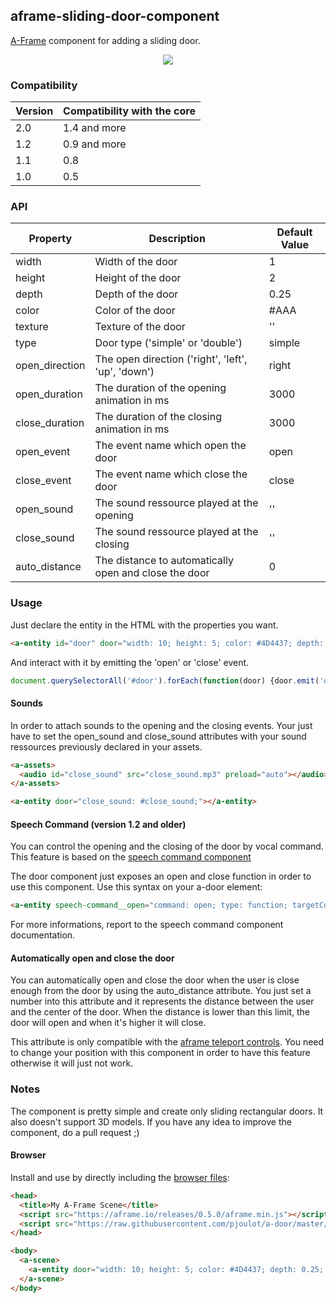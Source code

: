 ## aframe-sliding-door-component

[A-Frame](https://aframe.io) component for adding a sliding door.

<p align="center">
  <img src="https://pbs.twimg.com/media/C9fy-LjW0AUVt_H.png"/>
</p>

### Compatibility

| Version         | Compatibility with the core |
|-----------------|-----------------------------|
| 2.0             | 1.4 and more                |
| 1.2             | 0.9 and more                |
| 1.1             | 0.8                         |
| 1.0             | 0.5                         |

### API

| Property         | Description                                           | Default Value |
|------------------|-------------------------------------------------------|---------------|
| width            | Width of the door                                     | 1             |
| height           | Height of the door                                    | 2             |
| depth            | Depth of the door                                     | 0.25          |
| color            | Color of the door                                     | #AAA          |
| texture          | Texture of the door                                   | ''            |
| type             | Door type ('simple' or 'double')                      | simple        |
| open_direction   | The open direction ('right', 'left', 'up', 'down')    | right         |
| open_duration    | The duration of the opening animation in ms           | 3000          |
| close_duration   | The duration of the closing animation in ms           | 3000          |
| open_event       | The event name which open the door                    | open          |
| close_event      | The event name which close the door                   | close         |
| open_sound       | The sound ressource played at the opening             | ''            |
| close_sound      | The sound ressource played at the closing             | ''            |
| auto_distance    | The distance to automatically open and close the door | 0             |

### Usage

Just declare the entity in the HTML with the properties you want.

```html
<a-entity id="door" door="width: 10; height: 5; color: #4D4437; depth: 0.25; type: double; open_direction: left;" position="0 2.5 -5"></a-entity>
```

And interact with it by emitting the 'open' or 'close' event.

```js
document.querySelectorAll('#door').forEach(function(door) {door.emit('open');});
```

#### Sounds

In order to attach sounds to the opening and the closing events. Your just have to set the open_sound and close_sound attributes with your sound ressources previously declared in your assets.

```html
<a-assets>
  <audio id="close_sound" src="close_sound.mp3" preload="auto"></audio>
</a-assets>
```

```html
<a-entity door="close_sound: #close_sound;"></a-entity>
```

#### Speech Command (version 1.2 and older)

You can control the opening and the closing of the door by vocal command. This feature is based on the [speech command component](https://github.com/lmalave/aframe-speech-command-component)

The door component just exposes an open and close function in order to use this component.
Use this syntax on your a-door element:

```html
<a-entity speech-command__open="command: open; type: function; targetComponent: door; function: open;" speech-command__close="command: close; type: function; targetComponent: door; function: close;"></a-entity>
```
For more informations, report to the speech command component documentation.

#### Automatically open and close the door

You can automatically open and close the door when the user is close enough from the door by using the auto_distance attribute. You just set a number into this attribute and it represents the distance between the user and the center of the door. When the distance is lower than this limit, the door will open and when it's higher it will close.

This attribute is only compatible with the [aframe teleport controls](https://github.com/fernandojsg/aframe-teleport-controls). You need to change your position with this component in order to have this feature otherwise it will just not work.

### Notes

The component is pretty simple and create only sliding rectangular doors. It also doesn't support 3D models. If you have any idea to improve the component, do a pull request ;)

#### Browser

Install and use by directly including the [browser files](dist):

```html
<head>
  <title>My A-Frame Scene</title>
  <script src="https://aframe.io/releases/0.5.0/aframe.min.js"></script>
  <script src="https://raw.githubusercontent.com/pjoulot/a-door/master/dist/aframe-door.min.js"></script>
</head>

<body>
  <a-scene>
    <a-entity door="width: 10; height: 5; color: #4D4437; depth: 0.25; type: double; open_direction: left;" position="0 2.5 -5"></a-entity>
  </a-scene>
</body>
```
